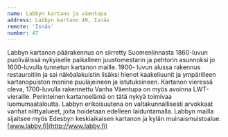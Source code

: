 ```yaml
---
name: Labbyn kartano ja väentupa
address: Labbyn kartano 49, Isnäs
remote: 'Isnäs'
number: 47
---
```

Labbyn kartanon päärakennus on siirretty Suomenlinnasta 1860-luvun puolivälissä nykyiselle paikalleen juustomestarin ja pehtorin asunnoksi jo 1600-luvulla tunnetun kartanon maille. 1900- luvun alussa rakennus restauroitiin ja sai näköalakuistin lisäksi hienot kaakeliuunit ja ympärilleen kartanopuiston monine puulajeineen ja istutuksineen. Kartanon vieressä oleva, 1700-luvulla rakennettu Vanha Väentupa on myös avoinna LWT-vieraille. Perinteinen kartanoelämä on tätä nykyä toimivaa luomumaataloutta. Labbyn erikoisuutena on valtakunnallisesti arvokkaat vanhat niittyalueet, joita hoidetaan edelleen laiduntamalla.  Labbyn mailla sijaitsee myös Edesbyn keskiaikaisen kartanon ja kylän muinaismuistoalue. [www.labby.fi](http://www.labby.fi)

